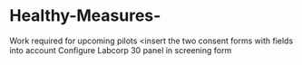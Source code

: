 # Healthy-Measures-
Work required for upcoming pilots
<insert the two consent forms with fields into account
Configure Labcorp 30 panel in screening form